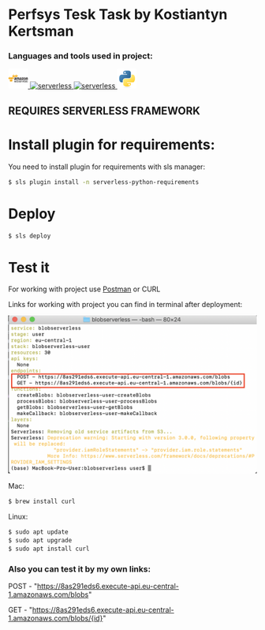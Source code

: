 <h1>Perfsys Tesk Task by Kostiantyn Kertsman</h1>



<h3>Languages and tools used in project:</h3>
<p align="left"> <a href="https://aws.amazon.com" target="_blank"> <img src="https://raw.githubusercontent.com/devicons/devicon/master/icons/amazonwebservices/amazonwebservices-original-wordmark.svg" alt="aws" width="40" height="40"/> </a>
<a href="https://serverless.com" target="_blank"> <img src="https://github.com/serverless/artwork/blob/1701ae94377700fde0496890d26a6851720a4f9a/icon-serverless.png" alt="serverless" width="40" height="40"/> </a> 
<a href="https://serverless.com" target="_blank"> <img src="https://github.com/serverless/artwork/blob/1701ae94377700fde0496890d26a6851720a4f9a/icon-serverles-framework.png" alt="serverless" width="40" height="40"/> </a> 
<a href="https://www.python.org" target="_blank"> <img src="https://raw.githubusercontent.com/devicons/devicon/master/icons/python/python-original.svg" alt="python" width="40" height="40"/> </a> </p>

<h2> REQUIRES SERVERLESS FRAMEWORK </h2>

# Install plugin for requirements:
You need to install plugin for requirements with sls manager:
```bash
$ sls plugin install -n serverless-python-requirements

```

# Deploy

```bash
$ sls deploy

```

# Test it
For working with project use <a href="https://www.postman.com">Postman</a> or CURL 

Links for working with project you can find in terminal after deployment:

<kbd><img src="https://github.com/kokakerze/serverlessblob/blob/c84686bcaae864a036047aa4110c971cfbb97c40/blobs/1.png"/></kbd>

Mac:
```bash
$ brew install curl

```
Linux:

```bash
$ sudo apt update
$ sudo apt upgrade
$ sudo apt install curl
```

<h3>Also you can test it by my own links:</h3>

  POST - "https://8as291eds6.execute-api.eu-central-1.amazonaws.com/blobs"

  GET - "https://8as291eds6.execute-api.eu-central-1.amazonaws.com/blobs/{id}"
